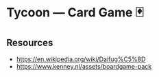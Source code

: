 # Tycoon — Card Game 🃏

## Resources

- https://en.wikipedia.org/wiki/Daifug%C5%8D
- https://www.kenney.nl/assets/boardgame-pack
